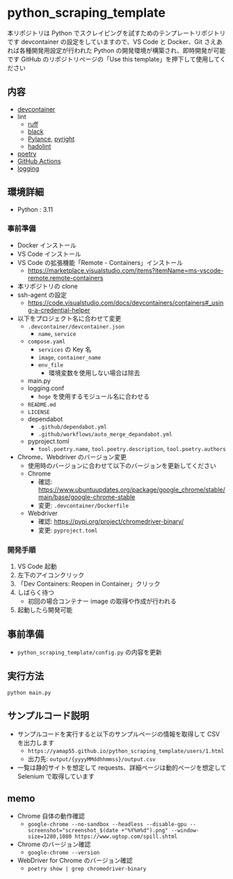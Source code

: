 # python_scraping_template

本リポジトリは Python でスクレイピングを試すためのテンプレートリポジトリです
devcontainer の設定をしていますので、VS Code と Docker、Git さえあれば各種開発用設定が行われた Python の開発環境が構築され、即時開発が可能です
GitHub のリポジトリページの「Use this template」を押下して使用してください

## 内容

- [devcontainer](https://code.visualstudio.com/docs/remote/containers)
- lint
  - [ruff](https://beta.ruff.rs/docs/)
  - [black](https://black.readthedocs.io/en/stable/)
  - [Pylance](https://marketplace.visualstudio.com/items?itemName=ms-python.vscode-pylance), [pyright](https://github.com/microsoft/pyright)
  - [hadolint](https://github.com/hadolint/hadolint)
- [poetry](https://python-poetry.org/)
- [GitHub Actions](https://github.co.jp/features/actions)
- [logging](https://docs.python.org/ja/3/howto/logging.html)

## 環境詳細

- Python : 3.11

### 事前準備

- Docker インストール
- VS Code インストール
- VS Code の拡張機能「Remote - Containers」インストール
  - https://marketplace.visualstudio.com/items?itemName=ms-vscode-remote.remote-containers
- 本リポジトリの clone
- ssh-agent の設定
  - https://code.visualstudio.com/docs/devcontainers/containers#_using-a-credential-helper
- 以下をプロジェクト名に合わせて変更
  - `.devcontainer/devcontainer.json`
    - `name`, `service`
  - `compose.yaml`
    - `services` の Key 名
    - `image`, `container_name`
    - `env_file`
      - 環境変数を使用しない場合は除去
  - main.py
  - logging.conf
    - `hoge` を使用するモジュール名に合わせる
  - `README.md`
  - `LICENSE`
  - dependabot
    - `.github/dependabot.yml`
    - `.github/workflows/auto_merge_depandabot.yml`
  - pyproject.toml
    - `tool.poetry.name`, `tool.poetry.description`, `tool.poetry.authors`
- Chrome、Webdriver のバージョン変更
  - 使用時のバージョンに合わせて以下のバージョンを更新してください
  - Chrome
    - 確認: https://www.ubuntuupdates.org/package/google_chrome/stable/main/base/google-chrome-stable
    - 変更: `.devcontainer/Dockerfile`
  - Webdriver
    - 確認: https://pypi.org/project/chromedriver-binary/
    - 変更: `pyproject.toml`

### 開発手順

1. VS Code 起動
2. 左下のアイコンクリック
3. 「Dev Containers: Reopen in Container」クリック
4. しばらく待つ
   - 初回の場合コンテナー image の取得や作成が行われる
5. 起動したら開発可能

## 事前準備

- `python_scraping_template/config.py` の内容を更新

## 実行方法

`python main.py`

## サンプルコード説明

- サンプルコードを実行すると以下のサンプルページの情報を取得して CSV を出力します
  - `https://yamap55.github.io/python_scraping_template/users/1.html`
  - 出力先: `output/{yyyyMMddhhmmss}/output.csv`
- 一覧は静的サイトを想定して requests、詳細ページは動的ページを想定して Selenium で取得しています

## memo

- Chrome 自体の動作確認
  - `google-chrome --no-sandbox --headless --disable-gpu --screenshot="screenshot_$(date +"%Y%m%d").png" --window-size=1280,1080 https://www.ugtop.com/spill.shtml`
- Chrome のバージョン確認
  - `google-chrome --version`
- WebDriver for Chrome のバージョン確認
  - `poetry show | grep chromedriver-binary`
